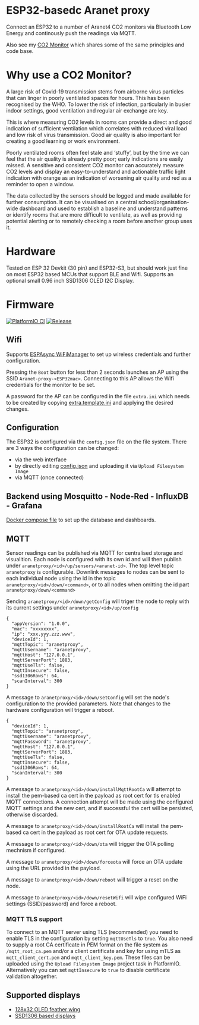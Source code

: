 # ESP32-basedc Aranet proxy

Connect an ESP32 to a number of Aranet4 CO2 monitors via Bluetooth Low Energy and continously push the readings via MQTT.

Also see my [CO2 Monitor](https://github.com/oseiler2/CO2Monitor) which shares some of the same principles and code base.

# Why use a CO2 Monitor?

A large risk of Covid-19 transmission stems from airborne virus particles that can linger in poorly ventilated spaces for hours. This has been recognised by the WHO. To lower the risk of infection, particularly in busier indoor settings, good ventilation and regular air exchange are key.

This is where measuring CO2 levels in rooms can provide a direct and good indication of sufficient ventilation which correlates with reduced viral load and low risk of virus transmission. Good air quality is also important for creating a good learning or work environment.

Poorly ventilated rooms often feel stale and ‘stuffy’, but by the time we can feel that the air quality is already pretty poor; early indications are easily missed. A sensitive and consistent CO2 monitor can accurately measure CO2 levels and display an easy-to-understand and actionable traffic light indication with orange as an indication of worsening air quality and red as a reminder to open a window.

The data collected by the sensors should be logged and made available for further consumption. It can be visualised on a central school/organisation-wide dashboard and used to establish a baseline and understand patterns or identify rooms that are more difficult to ventilate, as well as providing potential alerting or to remotely checking a room before another group uses it.

# Hardware

Tested on ESP 32 Devkit (30 pin) and ESP32-S3, but should work just fine on most ESP32 based MCUs that support BLE and Wifi.
Supports an optional small 0.96 inch SSD1306 OLED I2C Display.

# Firmware

[![PlatformIO CI](https://github.com/oseiler2/ESP32-Aranet-Proxy/actions/workflows/pre-release.yml/badge.svg)](https://github.com/oseiler2/ESP32-Aranet-Proxy/actions/workflows/pre-release.yml)
[![Release](https://github.com/oseiler2/ESP32-Aranet-Proxy/actions/workflows/tagged-release.yml/badge.svg)](https://github.com/oseiler2/ESP32-Aranet-Proxy/actions/workflows/tagged-release.yml)

## Wifi

Supports [ESPAsync WiFiManager](https://github.com/khoih-prog/ESPAsync_WiFiManager) to set up wireless credentials and further configuration.

Pressing the `Boot` button for less than 2 seconds launches an AP using the SSID `Aranet-proxy-<ESP32mac>`. Connecting to this AP allows the Wifi credentials for the monitor to be set.

A password for the AP can be configured in the file `extra.ini` which needs to be created by copying [extra.template.ini](extra.template.ini) and applying the desired changes.

## Configuration

The ESP32 is configured via the `config.json` file on the file system. There are 3 ways the configuration can be changed:

- via the web interface
- by directly editing [config.json](data/config.json) and uploading it via `Upload Filesystem Image`
- via MQTT (once connected)

## Backend using Mosquitto - Node-Red - InfluxDB - Grafana

[Docker compose file](./docker/docker.md) to set up the database and dashboards.

## MQTT

Sensor readings can be published via MQTT for centralised storage and visualition. Each node is configured with its own id and will then publish under `aranetproxy/<id>/up/sensors/<aranet-id>`. The top level topic `aranetproxy` is configurable. Downlink messages to nodes can be sent to each individual node using the id in the topic `aranetproxy/<id>/down/<command>`, or to all nodes when omitting the id part `aranetproxy/down/<command>`

Sending `aranetproxy/<id>/down/getConfig` will triger the node to reply with its current settings under `aranetproxy/<id>/up/config`

```
{
  "appVersion": "1.0.0",
  "mac": "xxxxxxxx",
  "ip": "xxx.yyy.zzz.www",
  "deviceId": 1,
  "mqttTopic": "aranetproxy",
  "mqttUsername": "aranetproxy",
  "mqttHost": "127.0.0.1",
  "mqttServerPort": 1883,
  "mqttUseTls": false,
  "mqttInsecure": false,
  "ssd1306Rows": 64,
  "scanInterval": 300
}
```

A message to `aranetproxy/<id>/down/setConfig` will set the node's configuration to the provided parameters. Note that changes to the hardware configuration will trigger a reboot.

```
{
  "deviceId": 1,
  "mqttTopic": "aranetproxy",
  "mqttUsername": "aranetproxy",
  "mqttPassword": "aranetproxy",
  "mqttHost": "127.0.0.1",
  "mqttServerPort": 1883,
  "mqttUseTls": false,
  "mqttInsecure": false,
  "ssd1306Rows": 64,
  "scanInterval": 300
}
```

A message to `aranetproxy/<id>/down/installMqttRootCa` will attempt to install the pem-based ca cert in the payload as root cert for tls enabled MQTT connections. A connection attempt will be made using the configured MQTT settings and the new cert, and if successful the cert will be persisted, otherwise discarded.

A message to `aranetproxy/<id>/down/installRootCa` will install the pem-based ca cert in the payload as root cert for OTA update requests.

A message to `aranetproxy/<id>/down/ota` will trigger the OTA polling mechnism if configured.

A message to `aranetproxy/<id>/down/forceota` will force an OTA update using the URL provided in the payload.

A message to `aranetproxy/<id>/down/reboot` will trigger a reset on the node.

A message to `aranetproxy/<id>/down/resetWifi` will wipe configured WiFi settings (SSID/password) and force a reboot.

### MQTT TLS support

To connect to an MQTT server using TLS (recommended) you need to enable TLS in the configuration by setting `mqttUseTls` to `true`. You also need to supply a root CA certificate in PEM format on the file system as `/mqtt_root_ca.pem` and/or a client certificate and key for using mTLS as `mqtt_client_cert.pem` and `mqtt_client_key.pem`. These files can be uploaded using the `Upload Filesystem Image` project task in PlatformIO. Alternatively you can set `mqttInsecure` to `true` to disable certificate validation altogether.

## Supported displays

- [128x32 OLED feather wing](https://www.adafruit.com/product/2900)
- [SSD1306 based displays](https://www.aliexpress.com/wholesale?SearchText=128X64+SSD1306)
